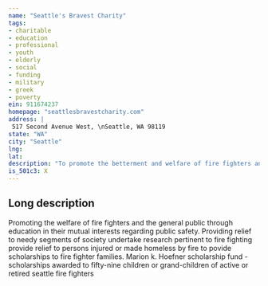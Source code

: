 ```yaml
---
name: "Seattle's Bravest Charity"
tags:
- charitable
- education
- professional
- youth
- elderly
- social
- funding
- military
- greek
- poverty
ein: 911674237
homepage: "seattlesbravestcharity.com"
address: |
 517 Second Avenue West, \nSeattle, WA 98119
state: "WA"
city: "Seattle"
lng: 
lat: 
description: "To promote the betterment and welfare of fire fighters and the general public through education in their mutual interests regarding public safety"
is_501c3: X
---
```


## Long description

Promoting the welfare of fire fighters and the general public through education in their mutual interests regarding public safety. Providing relief to needy segments of society undertake research pertinent to fire fighting provide relief to persons injured or made homeless by fire to povide scholarships to fire fighter families. Marion k. Hoefner scholarship fund - scholarships awarded to fifty-nine children or grand-children of active or retired seattle fire fighters
